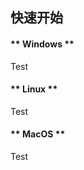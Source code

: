 ## 快速开始

<!-- tabs:start -->

#### ** Windows **

Test

#### ** Linux **

Test

#### ** MacOS **

Test

<!-- tabs:end -->
